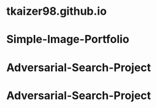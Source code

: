 # tkaizer98.github.io
# Simple-Image-Portfolio
# Adversarial-Search-Project
# Adversarial-Search-Project
